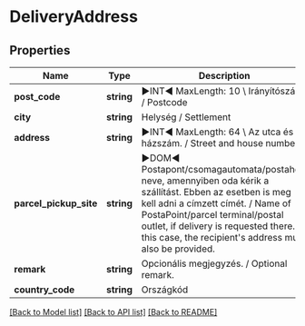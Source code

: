 # DeliveryAddress

## Properties
Name | Type | Description | Notes
------------ | ------------- | ------------- | -------------
**post_code** | **string** | ►INT◄ MaxLength: 10 \\  Irányítószám   /   Postcode | 
**city** | **string** | Helység   /   Settlement | 
**address** | **string** | ►INT◄ MaxLength: 64 \\  Az utca és házszám.   /   Street and house number. | 
**parcel_pickup_site** | **string** | ►DOM◄ Postapont/csomagautomata/postahely neve, amennyiben oda kérik a szállítást. Ebben az esetben is meg kell adni a címzett címét.   /   Name of PostaPoint/parcel terminal/postal outlet, if delivery is requested there. In this case, the recipient&#x27;s address must also be provided. | [optional] 
**remark** | **string** | Opcionális megjegyzés.   /   Optional remark. | [optional] 
**country_code** | **string** | Országkód | [optional] 

[[Back to Model list]](../../README.md#documentation-for-models) [[Back to API list]](../../README.md#documentation-for-api-endpoints) [[Back to README]](../../README.md)

